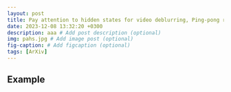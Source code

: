 ```yaml
---
layout: post
title: Pay attention to hidden states for video deblurring, Ping-pong recurrent neural networks and selective non-local attention. arXiv preprint, arXiv:2203.16063, 2022
date: 2023-12-08 13:32:20 +0300
description: aaa # Add post description (optional)
img: pahs.jpg # Add image post (optional)
fig-caption: # Add figcaption (optional)
tags: [ArXiv]
---
```

## Example
